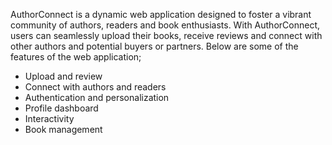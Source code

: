 AuthorConnect is a dynamic web application designed to foster a vibrant community of authors, readers and book enthusiasts.
With AuthorConnect, users can seamlessly upload their books, receive reviews and connect with other authors and potential buyers or partners.
Below are some of the features of the web application;

- Upload and review
- Connect with authors and readers
- Authentication and personalization
- Profile dashboard
- Interactivity
- Book management
